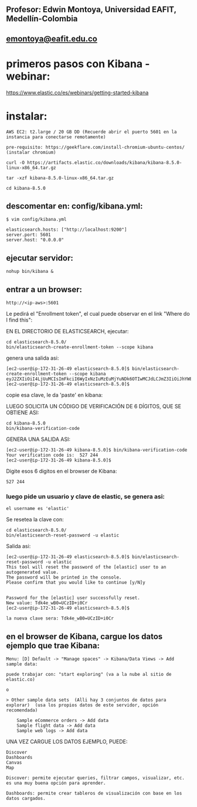 ## Profesor: Edwin Montoya, Universidad EAFIT, Medellín-Colombia
## emontoya@eafit.edu.co

# primeros pasos con Kibana - webinar:

https://www.elastic.co/es/webinars/getting-started-kibana

# instalar:

    AWS EC2: t2.large / 20 GB DD (Recuerde abrir el puerto 5601 en la instancia para conectarse remotamente)

    pre-requisito: https://geekflare.com/install-chromium-ubuntu-centos/ (instalar chromium)

    curl -O https://artifacts.elastic.co/downloads/kibana/kibana-8.5.0-linux-x86_64.tar.gz

    tar -xzf kibana-8.5.0-linux-x86_64.tar.gz

    cd kibana-8.5.0

## descomentar en: config/kibana.yml:

    $ vim config/kibana.yml

    elasticsearch.hosts: ["http://localhost:9200"]
    server.port: 5601
    server.host: "0.0.0.0"

## ejecutar servidor:

    nohup bin/kibana &

## entrar a un browser:

    http://<ip-aws>:5601

Le pedirá el "Enrollment token", el cual puede observar en el link "Where do I find this":

EN EL DIRECTORIO DE ELASTICSEARCH, ejecutar:

    cd elasticsearch-8.5.0/
    bin/elasticsearch-create-enrollment-token --scope kibana

genera una salida asi:

    [ec2-user@ip-172-31-26-49 elasticsearch-8.5.0]$ bin/elasticsearch-create-enrollment-token --scope kibana
    eyJ2ZXIiOiI4LjUuMCIsImFkciI6WyIxNzIuMzEuMjYuNDk6OTIwMCJdLCJmZ3IiOiJhYWE4MGVkOTU3N2MzN2E4MmNmMGMwYTM0MWZlNjU0ODExNmQyZGNmYmViYTEzMjE4ZTQzNDM5ZWYzMjNhZThhIiwia2V5IjoiRHhMM1FvUUJuam5NOEZyYndveEM6VUhNWVdZVHBTZ21vQ1JzUUYyUkwtZyJ9
    [ec2-user@ip-172-31-26-49 elasticsearch-8.5.0]$

copie esa clave, le da 'paste' en kibana:

LUEGO SOLICITA UN CÓDIGO DE VERIFICACIÓN DE 6 DÍGITOS, QUE SE OBTIENE ASI:

    cd kibana-8.5.0
    bin/kibana-verification-code

GENERA UNA SALIDA ASI:

    [ec2-user@ip-172-31-26-49 kibana-8.5.0]$ bin/kibana-verification-code
    Your verification code is:  527 244 
    [ec2-user@ip-172-31-26-49 kibana-8.5.0]$ 

Digite esos 6 digitos en el browser de Kibana:

    527 244 

### luego pide un usuario y clave de elastic, se genera asi:

    el username es 'elastic'

Se resetea la clave con:

    cd elasticsearch-8.5.0/
    bin/elasticsearch-reset-password -u elastic

Salida asi:

    [ec2-user@ip-172-31-26-49 elasticsearch-8.5.0]$ bin/elasticsearch-reset-password -u elastic
    This tool will reset the password of the [elastic] user to an autogenerated value.
    The password will be printed in the console.
    Please confirm that you would like to continue [y/N]y


    Password for the [elastic] user successfully reset.
    New value: Tdk4e_wB0=UCzID+i0Cr
    [ec2-user@ip-172-31-26-49 elasticsearch-8.5.0]$

    la nueva clave sera: Tdk4e_wB0=UCzID+i0Cr

## en el browser de Kibana, cargue los datos ejemplo que trae Kibana:

    Menu: [D] Default -> "Manage spaces" -> Kibana/Data Views -> Add sample data:

    puede trabajar con: "start exploring" (va a la nube al sitio de elastic.co)

    o

    > Other sample data sets  (Alli hay 3 conjuntos de datos para explorar)  (usa los propios datos de este servidor, opción recomendada) 

        Sample eCommerce orders -> Add data
        Sample flight data -> Add data
        Sample web logs -> Add data

UNA VEZ CARGUE LOS DATOS EJEMPLO, PUEDE:

    Discover
    Dashboards
    Canvas
    Map

    Discover: permite ejecutar queries, filtrar campos, visualizar, etc. es una muy buena opción para aprender.

    Dashboards: permite crear tableros de visualización con base en los datos cargados.



